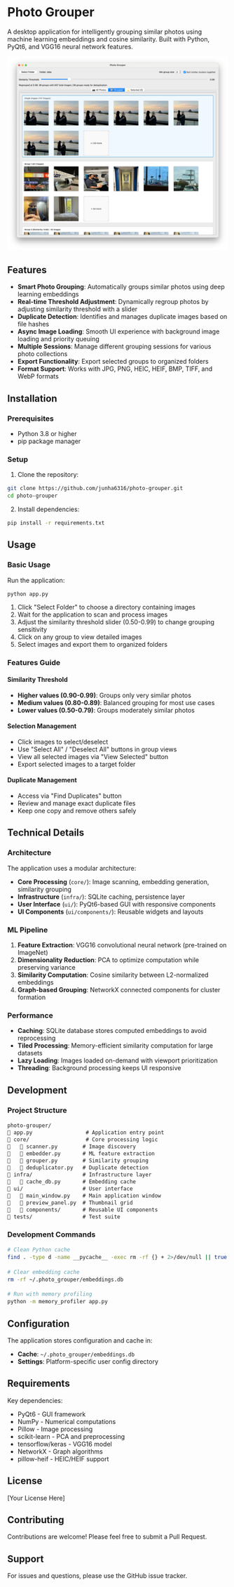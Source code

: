 # Photo Grouper

A desktop application for intelligently grouping similar photos using machine learning embeddings and cosine similarity. Built with Python, PyQt6, and VGG16 neural network features.

![Photo Grouper Screenshot](assets/image.png)

## Features

- **Smart Photo Grouping**: Automatically groups similar photos using deep learning embeddings
- **Real-time Threshold Adjustment**: Dynamically regroup photos by adjusting similarity threshold with a slider
- **Duplicate Detection**: Identifies and manages duplicate images based on file hashes
- **Async Image Loading**: Smooth UI experience with background image loading and priority queuing
- **Multiple Sessions**: Manage different grouping sessions for various photo collections
- **Export Functionality**: Export selected groups to organized folders
- **Format Support**: Works with JPG, PNG, HEIC, HEIF, BMP, TIFF, and WebP formats

## Installation

### Prerequisites

- Python 3.8 or higher
- pip package manager

### Setup

1. Clone the repository:
```bash
git clone https://github.com/junha6316/photo-grouper.git
cd photo-grouper
```

2. Install dependencies:
```bash
pip install -r requirements.txt
```

## Usage

### Basic Usage

Run the application:
```bash
python app.py
```

1. Click "Select Folder" to choose a directory containing images
2. Wait for the application to scan and process images
3. Adjust the similarity threshold slider (0.50-0.99) to change grouping sensitivity
4. Click on any group to view detailed images
5. Select images and export them to organized folders

### Features Guide

#### Similarity Threshold
- **Higher values (0.90-0.99)**: Groups only very similar photos
- **Medium values (0.80-0.89)**: Balanced grouping for most use cases
- **Lower values (0.50-0.79)**: Groups moderately similar photos

#### Selection Management
- Click images to select/deselect
- Use "Select All" / "Deselect All" buttons in group views
- View all selected images via "View Selected" button
- Export selected images to a target folder

#### Duplicate Management
- Access via "Find Duplicates" button
- Review and manage exact duplicate files
- Keep one copy and remove others safely

## Technical Details

### Architecture

The application uses a modular architecture:

- **Core Processing** (`core/`): Image scanning, embedding generation, similarity grouping
- **Infrastructure** (`infra/`): SQLite caching, persistence layer
- **User Interface** (`ui/`): PyQt6-based GUI with responsive components
- **UI Components** (`ui/components/`): Reusable widgets and layouts

### ML Pipeline

1. **Feature Extraction**: VGG16 convolutional neural network (pre-trained on ImageNet)
2. **Dimensionality Reduction**: PCA to optimize computation while preserving variance
3. **Similarity Computation**: Cosine similarity between L2-normalized embeddings
4. **Graph-based Grouping**: NetworkX connected components for cluster formation

### Performance

- **Caching**: SQLite database stores computed embeddings to avoid reprocessing
- **Tiled Processing**: Memory-efficient similarity computation for large datasets
- **Lazy Loading**: Images loaded on-demand with viewport prioritization
- **Threading**: Background processing keeps UI responsive

## Development

### Project Structure

```
photo-grouper/
   app.py                 # Application entry point
   core/                  # Core processing logic
      scanner.py        # Image discovery
      embedder.py       # ML feature extraction
      grouper.py        # Similarity grouping
      deduplicator.py   # Duplicate detection
   infra/                # Infrastructure layer
      cache_db.py       # Embedding cache
   ui/                   # User interface
      main_window.py    # Main application window
      preview_panel.py  # Thumbnail grid
      components/       # Reusable UI components
   tests/                # Test suite
```

### Development Commands

```bash
# Clean Python cache
find . -type d -name __pycache__ -exec rm -rf {} + 2>/dev/null || true

# Clear embedding cache
rm -rf ~/.photo_grouper/embeddings.db

# Run with memory profiling
python -m memory_profiler app.py
```

## Configuration

The application stores configuration and cache in:
- **Cache**: `~/.photo_grouper/embeddings.db`
- **Settings**: Platform-specific user config directory

## Requirements

Key dependencies:
- PyQt6 - GUI framework
- NumPy - Numerical computations
- Pillow - Image processing
- scikit-learn - PCA and preprocessing
- tensorflow/keras - VGG16 model
- NetworkX - Graph algorithms
- pillow-heif - HEIC/HEIF support

## License

[Your License Here]

## Contributing

Contributions are welcome! Please feel free to submit a Pull Request.

## Support

For issues and questions, please use the GitHub issue tracker.